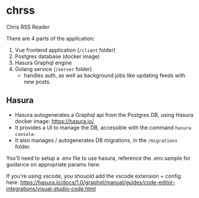 # chrss

Chris RSS Reader

There are 4 parts of the application:

1. Vue frontend application (`/client` folder)
2. Postgres database (docker image)
3. Hasura Graphql engine
4. Golang service (`/server` folder)
   - handles auth, as well as background jobs like updating feeds with new posts.


## Hasura

- Hasura autogenerates a Graphql api from the Postgres DB, using Hasura docker image: https://hasura.io/.
- It provides a UI to manage the DB, accessible with the command `hasura console`.
- It also manages / autogenerates DB migrations, in the `/migrations` folder.

You'll need to setup a .env file to use hasura, reference the .env.sample for guidance on appropriate params here.

If you're using vscode, you shouold add the vscode extension + config here: https://hasura.io/docs/1.0/graphql/manual/guides/code-editor-integrations/visual-studio-code.html